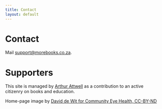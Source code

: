 ```yaml
---
title: Contact
layout: default
---
```


# Contact

Mail [support@morebooks.co.za](support@morebooks.co.za).

# Supporters

This site is managed by [Arthur Attwell](http://arthurattwell.com) as a contribution to an active citizenry on books and education.

Home-page image by [David de Wit for Community Eye Health, CC-BY-ND](https://www.flickr.com/photos/communityeyehealth/7186064125)
